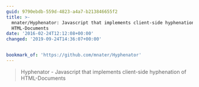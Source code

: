 ```yaml
---
guid: 9790ebdb-559d-4823-a4a7-b213846655f2
title: >-
  mnater/Hyphenator: Javascript that implements client-side hyphenation of
  HTML-Documents
date: '2016-02-24T12:12:08+00:00'
changed: '2019-09-24T14:36:07+00:00'


bookmark_of: 'https://github.com/mnater/Hyphenator'
---
```



<blockquote>Hyphenator - Javascript that implements client-side hyphenation of HTML-Documents</blockquote>
